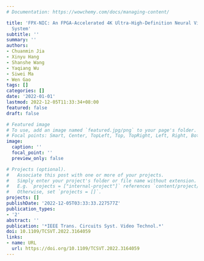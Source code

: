 ```yaml
---
# Documentation: https://wowchemy.com/docs/managing-content/

title: 'FPX-NIC: An FPGA-Accelerated 4K Ultra-High-Definition Neural Video Coding
  System'
subtitle: ''
summary: ''
authors:
- Chuanmin Jia
- Xinyu Hang
- Shanshe Wang
- Yaqiang Wu
- Siwei Ma
- Wen Gao
tags: []
categories: []
date: '2022-01-01'
lastmod: 2022-12-05T11:33:34+08:00
featured: false
draft: false

# Featured image
# To use, add an image named `featured.jpg/png` to your page's folder.
# Focal points: Smart, Center, TopLeft, Top, TopRight, Left, Right, BottomLeft, Bottom, BottomRight.
image:
  caption: ''
  focal_point: ''
  preview_only: false

# Projects (optional).
#   Associate this post with one or more of your projects.
#   Simply enter your project's folder or file name without extension.
#   E.g. `projects = ["internal-project"]` references `content/project/deep-learning/index.md`.
#   Otherwise, set `projects = []`.
projects: []
publishDate: '2022-12-05T03:33:33.227577Z'
publication_types:
- '2'
abstract: ''
publication: '*IEEE Trans. Circuits Syst. Video Technol.*'
doi: 10.1109/TCSVT.2022.3164059
links:
- name: URL
  url: https://doi.org/10.1109/TCSVT.2022.3164059
---
```

